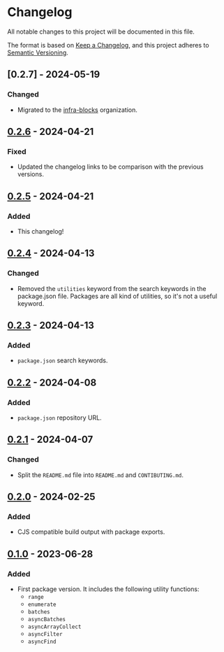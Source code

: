 # Changelog

All notable changes to this project will be documented in this file.

The format is based on [Keep a Changelog](https://keepachangelog.com/en/1.1.0/),
and this project adheres to [Semantic Versioning](https://semver.org/spec/v2.0.0.html).

## [0.2.7] - 2024-05-19

### Changed

- Migrated to the [infra-blocks](https://github.com/infra-blocks) organization.

## [0.2.6] - 2024-04-21

### Fixed

- Updated the changelog links to be comparison with the previous versions.

## [0.2.5] - 2024-04-21

### Added

- This changelog!

## [0.2.4] - 2024-04-13

### Changed

- Removed the `utilities` keyword from the search keywords in the package.json file. Packages are all kind of
utilities, so it's not a useful keyword.

## [0.2.3] - 2024-04-13

### Added

- `package.json` search keywords.

## [0.2.2] - 2024-04-08

### Added

- `package.json` repository URL.

## [0.2.1] - 2024-04-07

### Changed

- Split the `README.md` file into `README.md` and `CONTIBUTING.md`.

## [0.2.0] - 2024-02-25

### Added

- CJS compatible build output with package exports.

## [0.1.0] - 2023-06-28

### Added

- First package version. It includes the following utility functions:
  - `range`
  - `enumerate`
  - `batches`
  - `asyncBatches`
  - `asyncArrayCollect`
  - `asyncFilter`
  - `asyncFind`

[0.2.5]: https://github.com/infra-blocks/ts-iter/compare/v0.2.5...v0.2.6
[0.2.6]: https://github.com/infra-blocks/ts-iter/compare/v0.2.5...v0.2.6
[0.2.5]: https://github.com/infra-blocks/ts-iter/compare/v0.2.4...v0.2.5
[0.2.4]: https://github.com/infra-blocks/ts-iter/compare/v0.2.3...v0.2.4
[0.2.3]: https://github.com/infra-blocks/ts-iter/compare/v0.2.2...v0.2.3
[0.2.2]: https://github.com/infra-blocks/ts-iter/compare/v0.2.1...v0.2.2
[0.2.1]: https://github.com/infra-blocks/ts-iter/compare/v0.2.0...v0.2.1
[0.2.0]: https://github.com/infra-blocks/ts-iter/compare/v0.1.0...v0.2.0
[0.1.0]: https://github.com/infra-blocks/ts-iter/releases/tag/v0.1.0
